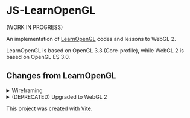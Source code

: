 # JS-LearnOpenGL

(WORK IN PROGRESS)

An implementation of [LearnOpenGL](https://learnopengl.com) codes and lessons to WebGL 2.

LearnOpenGL is based on OpenGL 3.3 (Core-profile), while WebGL 2 is based on OpenGL ES 3.0.

## Changes from LearnOpenGL

<details>
<summary>Wireframing</summary>
`glPolygonMode()` is not available in WebGL 2 (or in OpenGL ES 3.0). As a workaround, `GL_LINES` needs to be used, thereby increasing the number of calls made to `glDrawArrays()` or equivalent compared to `glPolygonMode()`. Furthermore, indices/vertices need to be specified in order, practically limiting this workaround to very simple primitives. Larger datasets would need to be preprocessed beforehand.
</details>

<details>

# Further Information

<summary>(DEPRECATED) Upgraded to WebGL 2</summary>

As LearnOpenGL is based on OpenGL 3.3 (Core-profile), some of the functions/concepts needed are not found on WebGL 1 which is based on OpenGL ES 2.0.

One of these concepts that is encountered early on are the use of `Vertex Attribute Objects (VAO)` which is not present in base WebGL 1. It is present as an extension in WebGL 1, and as a core functionality in WebGL 2 (based on OpenGL ES 3.0).

</details>

This project was created with [Vite](https://vitejs.dev).
